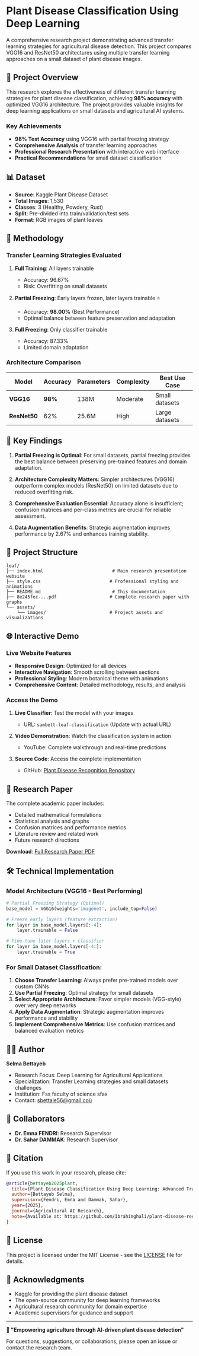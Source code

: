 # Plant Disease Classification Using Deep Learning

A comprehensive research project demonstrating advanced transfer learning strategies for agricultural disease detection. This project compares VGG16 and ResNet50 architectures using multiple transfer learning approaches on a small dataset of plant disease images.

## 🌟 Project Overview

This research explores the effectiveness of different transfer learning strategies for plant disease classification, achieving **98% accuracy** with optimized VGG16 architecture. The project provides valuable insights for deep learning applications on small datasets and agricultural AI systems.

### Key Achievements

- **98% Test Accuracy** using VGG16 with partial freezing strategy
- **Comprehensive Analysis** of transfer learning approaches
- **Professional Research Presentation** with interactive web interface
- **Practical Recommendations** for small dataset classification

## 📊 Dataset

- **Source**: Kaggle Plant Disease Dataset
- **Total Images**: 1,530
- **Classes**: 3 (Healthy, Powdery, Rust)
- **Split**: Pre-divided into train/validation/test sets
- **Format**: RGB images of plant leaves

## 🧠 Methodology

### Transfer Learning Strategies Evaluated

1. **Full Training**: All layers trainable
   - Accuracy: 96.67%
   - Risk: Overfitting on small datasets

2. **Partial Freezing**: Early layers frozen, later layers trainable ⭐
   - Accuracy: **98.00%** (Best Performance)
   - Optimal balance between feature preservation and adaptation

3. **Full Freezing**: Only classifier trainable
   - Accuracy: 87.33%
   - Limited domain adaptation

### Architecture Comparison

| Model | Accuracy | Parameters | Complexity | Best Use Case |
|-------|----------|------------|------------|---------------|
| **VGG16** | **98%** | 138M | Moderate | Small datasets |
| **ResNet50** | 62% | 25.6M | High | Large datasets |

## 🚀 Key Findings

1. **Partial Freezing is Optimal**: For small datasets, partial freezing provides the best balance between preserving pre-trained features and domain adaptation.

2. **Architecture Complexity Matters**: Simpler architectures (VGG16) outperform complex models (ResNet50) on limited datasets due to reduced overfitting risk.

3. **Comprehensive Evaluation Essential**: Accuracy alone is insufficient; confusion matrices and per-class metrics are crucial for reliable assessment.

4. **Data Augmentation Benefits**: Strategic augmentation improves performance by 2.67% and enhances training stability.

## 📁 Project Structure

```
leaf/
├── index.html                          # Main research presentation website
├── style.css                          # Professional styling and animations
├── README.md                           # This documentation
├── 8e245fec-...pdf                    # Complete research paper with graphs
└── assets/
    └── images/                        # Project assets and visualizations
```

## 🌐 Interactive Demo

### Live Website Features

- **Responsive Design**: Optimized for all devices
- **Interactive Navigation**: Smooth scrolling between sections
- **Professional Styling**: Modern botanical theme with animations
- **Comprehensive Content**: Detailed methodology, results, and analysis

### Access the Demo

1. **Live Classifier**: Test the model with your images
   - URL: `sambett-leaf-classification` (Update with actual URL)
   
2. **Video Demonstration**: Watch the classification system in action
   - YouTube: Complete walkthrough and real-time predictions
   
3. **Source Code**: Access the complete implementation
   - GitHub: [Plant Disease Recognition Repository](https://github.com/sambett/leaf_classification)

## 📖 Research Paper

The complete academic paper includes:
- Detailed mathematical formulations
- Statistical analysis and graphs
- Confusion matrices and performance metrics
- Literature review and related work
- Future research directions

**Download**: [Full Research Paper PDF](https://github.com/sambett/leaf/blob/main/Plant_Disease_Classification_Using_Deep_Learning.pdf)

## 🛠️ Technical Implementation

### Model Architecture (VGG16 - Best Performing)

```python
# Partial Freezing Strategy (Optimal)
base_model = VGG16(weights='imagenet', include_top=False)

# Freeze early layers (feature extraction)
for layer in base_model.layers[:-4]:
    layer.trainable = False

# Fine-tune later layers + classifier
for layer in base_model.layers[-4:]:
    layer.trainable = True
```



### For Small Dataset Classification:

1. **Choose Transfer Learning**: Always prefer pre-trained models over custom CNNs
2. **Use Partial Freezing**: Optimal strategy for small datasets
3. **Select Appropriate Architecture**: Favor simpler models (VGG-style) over very deep networks
4. **Apply Data Augmentation**: Strategic augmentation improves performance and stability
5. **Implement Comprehensive Metrics**: Use confusion matrices and balanced evaluation metrics

## 👨‍💻 Author

**Selma Bettayeb**
- Research Focus: Deep Learning for Agricultural Applications
- Specialization: Transfer Learning strategies and small datasets challenges
- Institution: Fss faculty of science sfax
- Contact: sbettaie56@gmail.coù

## 🤝 Collaborators

- **Dr. Emna FENDRI**: Research Supervisor
- **Dr. Sahar DAMMAK**: Research Supervisor

## 📄 Citation

If you use this work in your research, please cite:

```bibtex
@article{bettayeb2025plant,
  title={Plant Disease Classification Using Deep Learning: Advanced Transfer Learning Strategies},
  author={Bettayeb Selma},
  supervisor={Fendri, Emna and Dammak, Sahar},
  year={2025},
  journal={Agricultural AI Research},
  note={Available at: https://github.com/Ibrahimghali/plant-disease-recognition/tree/Selma}
}
```

## 📜 License

This project is licensed under the MIT License - see the [LICENSE](LICENSE) file for details.

## 🙏 Acknowledgments

- Kaggle for providing the plant disease dataset
- The open-source community for deep learning frameworks
- Agricultural research community for domain expertise
- Academic supervisors for guidance and support

---

**🌱 "Empowering agriculture through AI-driven plant disease detection"**

For questions, suggestions, or collaborations, please open an issue or contact the research team.
